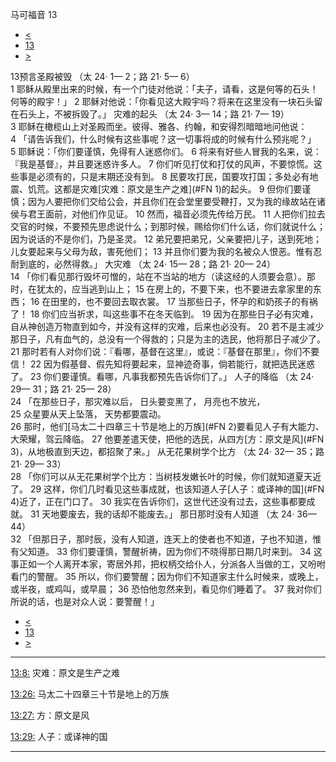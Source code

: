 ﻿





 马可福音 13




* [<](bible/MRK12.md)
* [13](bible/MRK.md)
* [>](bible/MRK14.md)



 
13预言圣殿被毁 （太
24·
1—
2；路
21·
5—
6）  
1 耶稣从殿里出来的时候，有一个门徒对他说：「夫子，请看，这是何等的石头！何等的殿宇！」 
2 耶稣对他说：「你看见这大殿宇吗？将来在这里没有一块石头留在石头上，不被拆毁了。」 灾难的起头 （太
24·
3—
14；路
21·
7—
19）  
3 耶稣在橄榄山上对圣殿而坐。彼得、雅各、约翰，和安得烈暗暗地问他说： 
4 「请告诉我们，什么时候有这些事呢？这一切事将成的时候有什么预兆呢？」 
5 耶稣说：「你们要谨慎，免得有人迷惑你们。 
6 将来有好些人冒我的名来，说：『我是基督』，并且要迷惑许多人。 
7 你们听见打仗和打仗的风声，不要惊慌。这些事是必须有的，只是末期还没有到。 
8 民要攻打民，国要攻打国；多处必有地震、饥荒。这都是灾难[灾难：原文是生产之难](#FN
1)的起头。 
9 但你们要谨慎；因为人要把你们交给公会，并且你们在会堂里要受鞭打，又为我的缘故站在诸侯与君王面前，对他们作见证。 
10 然而，福音必须先传给万民。 
11 人把你们拉去交官的时候，不要预先思虑说什么；到那时候，赐给你们什么话，你们就说什么；因为说话的不是你们，乃是圣灵。 
12 弟兄要把弟兄，父亲要把儿子，送到死地；儿女要起来与父母为敌，害死他们； 
13 并且你们要为我的名被众人恨恶。惟有忍耐到底的，必然得救。」 大灾难 （太
24·
15—
28；路
21·
20—
24）  
14 「你们看见那行毁坏可憎的，站在不当站的地方（读这经的人须要会意）。那时，在犹太的，应当逃到山上； 
15 在房上的，不要下来，也不要进去拿家里的东西； 
16 在田里的，也不要回去取衣裳。 
17 当那些日子，怀孕的和奶孩子的有祸了！ 
18 你们应当祈求，叫这些事不在冬天临到。 
19 因为在那些日子必有灾难，自从神创造万物直到如今，并没有这样的灾难，后来也必没有。 
20 若不是主减少那日子，凡有血气的，总没有一个得救的；只是为主的选民，他将那日子减少了。 
21 那时若有人对你们说：『看哪，基督在这里』，或说：『基督在那里』，你们不要信！ 
22 因为假基督、假先知将要起来，显神迹奇事，倘若能行，就把选民迷惑了。 
23 你们要谨慎。看哪，凡事我都预先告诉你们了。」 人子的降临 （太
24·
29—
31；路
21·
25—
28）  
24 「在那些日子，那灾难以后， 日头要变黑了， 月亮也不放光，  
25 众星要从天上坠落， 天势都要震动。  
26 那时，他们[马太二十四章三十节是地上的万族](#FN
2)要看见人子有大能力、大荣耀，驾云降临。 
27 他要差遣天使，把他的选民，从四方[方：原文是风](#FN
3)，从地极直到天边，都招聚了来。」 从无花果树学个比方 （太
24·
32—
35；路
21·
29—
33）  
28 「你们可以从无花果树学个比方：当树枝发嫩长叶的时候，你们就知道夏天近了。 
29 这样，你们几时看见这些事成就，也该知道人子[人子：或译神的国](#FN
4)近了，正在门口了。 
30 我实在告诉你们，这世代还没有过去，这些事都要成就。 
31 天地要废去，我的话却不能废去。」 那日那时没有人知道 （太
24·
36—
44）  
32 「但那日子，那时辰，没有人知道，连天上的使者也不知道，子也不知道，惟有父知道。 
33 你们要谨慎，警醒祈祷，因为你们不晓得那日期几时来到。 
34 这事正如一个人离开本家，寄居外邦，把权柄交给仆人，分派各人当做的工，又吩咐看门的警醒。 
35 所以，你们要警醒；因为你们不知道家主什么时候来，或晚上，或半夜，或鸡叫，或早晨； 
36 恐怕他忽然来到，看见你们睡着了。 
37 我对你们所说的话，也是对众人说：要警醒！」 
* [<](bible/MRK12.md)
* [13](bible/MRK.md)
* [>](bible/MRK14.md)





---


[13:8:](#V8)
灾难：原文是生产之难


[13:26:](#V26)
马太二十四章三十节是地上的万族


[13:27:](#V27)
方：原文是风


[13:29:](#V29)
人子：或译神的国




---









